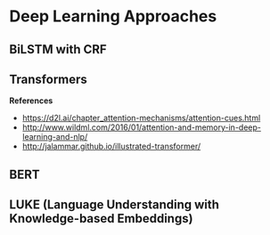 # Deep Learning Approaches

## BiLSTM with CRF

## Transformers

**References**
- https://d2l.ai/chapter_attention-mechanisms/attention-cues.html
- http://www.wildml.com/2016/01/attention-and-memory-in-deep-learning-and-nlp/
- http://jalammar.github.io/illustrated-transformer/

## BERT

## LUKE (Language Understanding with Knowledge-based Embeddings) 

